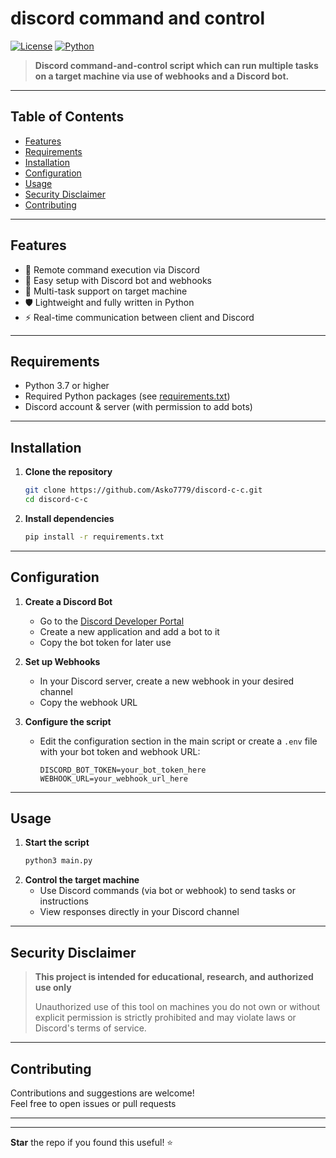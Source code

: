 # discord command and control

[![License](https://img.shields.io/github/license/Asko7779/discord-c-c)](LICENSE)
[![Python](https://img.shields.io/badge/python-3.7%2B-blue.svg)](https://www.python.org/)

> **Discord command-and-control script which can run multiple tasks on a target machine via use of webhooks and a Discord bot.**

---

## Table of Contents

- [Features](#features)
- [Requirements](#requirements)
- [Installation](#installation)
- [Configuration](#configuration)
- [Usage](#usage)
- [Security Disclaimer](#security-disclaimer)
- [Contributing](#contributing)

---

## Features

- 📡 Remote command execution via Discord
- 🤖 Easy setup with Discord bot and webhooks
- 📝 Multi-task support on target machine
- 🛡️ Lightweight and fully written in Python
- ⚡ Real-time communication between client and Discord

---

## Requirements

- Python 3.7 or higher
- Required Python packages (see [requirements.txt](requirements.txt))
- Discord account & server (with permission to add bots)

---

## Installation

1. **Clone the repository**
    ```sh
    git clone https://github.com/Asko7779/discord-c-c.git
    cd discord-c-c
    ```

2. **Install dependencies**
    ```sh
    pip install -r requirements.txt
    ```

---

## Configuration

1. **Create a Discord Bot**
    - Go to the [Discord Developer Portal](https://discord.com/developers/applications)
    - Create a new application and add a bot to it
    - Copy the bot token for later use

2. **Set up Webhooks**
    - In your Discord server, create a new webhook in your desired channel
    - Copy the webhook URL

3. **Configure the script**
    - Edit the configuration section in the main script or create a `.env` file with your bot token and webhook URL:
      ```
      DISCORD_BOT_TOKEN=your_bot_token_here
      WEBHOOK_URL=your_webhook_url_here
      ```

---

## Usage

1. **Start the script**
    ```sh
    python3 main.py
    ```
2. **Control the target machine**
    - Use Discord commands (via bot or webhook) to send tasks or instructions
    - View responses directly in your Discord channel

---

## Security Disclaimer

> **This project is intended for educational, research, and authorized use only**
> 
> Unauthorized use of this tool on machines you do not own or without explicit permission is strictly prohibited and may violate laws or Discord's terms of service.

---

## Contributing

Contributions and suggestions are welcome!  
Feel free to open issues or pull requests

---

---

**Star** the repo if you found this useful! ⭐
